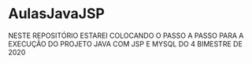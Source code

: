 # AulasJavaJSP

NESTE REPOSITÓRIO ESTAREI COLOCANDO O PASSO A PASSO PARA A EXECUÇÃO DO PROJETO JAVA COM JSP E MYSQL DO 4 BIMESTRE DE 2020
